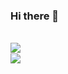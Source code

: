 ### Hi there 👋

<!--
**GithubAvyay/GithubAvyay** is a ✨ _special_ ✨ repository because its `README.md` (this file) appears on your GitHub profile.

Here are some ideas to get you started:

- 🔭 I’m currently working on ...
- 🌱 I’m currently learning ...
- 👯 I’m looking to collaborate on ...
- 🤔 I’m looking for help with ...
- 💬 Ask me about ...
- 📫 How to reach me: ...
- 😄 Pronouns: ...
- ⚡ Fun fact: ...
-->
<br>
<img src='https://github-readme-stats.vercel.app/api?username=GithubAvyay&show_icons=true&theme=merko&count_private=true&line_height=40' align="left" />
<br>
<img src="https://camo.githubusercontent.com/909f6c2d0af85808efc6e10b64532317b03f9c00f0bbb8662abacf08b420f7a7/68747470733a2f2f6769746875622d726561646d652d73746174732e76657263656c2e6170702f6170692f746f702d6c616e67732f3f757365726e616d653d3132333435323132332d636f6472267468656d653d746f6b796f6e6967687426686964655f6c616e67735f62656c6f773d34" align="middle" data-canonical-src="https://github-readme-stats.vercel.app/api/top-langs/?username=123452123-codr&amp;theme=tokyonight&amp;hide_langs_below=4" style="max-width: 100%;">
